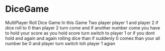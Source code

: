 # DiceGame
MultiPlayer Roll Dice Game   In this Game Two player player 1 and player 2 if dice roll to 0 than player 2 turn come and if another number come you have to hold your score as you hold score turn switch to player 1 or if you dont hold and again and again rolling dice than if suddenly 0 comes than your all number be 0 and player turn switch toh player 1 agian

